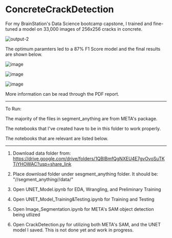 # ConcreteCrackDetection

For my BrainStation's Data Science bootcamp capstone, I trained and fine-tuned a model on 33,000 images of 256x256 cracks in concrete. 

![output-2](https://github.com/sepsalimi/ConcreteCrackDetection/assets/75538784/9d1524cf-d291-4ad4-b2d9-ea2bf3d21081)

The optimum paramters led to a 87% F1 Score model and the final results are shown below.

![image](https://github.com/sepsalimi/ConcreteCrackDetection/assets/75538784/b0e47d4e-dfc3-4af1-8510-7ea8e91c84ad)

![image](https://github.com/sepsalimi/ConcreteCrackDetection/assets/75538784/3d9e1b64-c813-4422-b439-740bfbd639a5)

![image](https://github.com/sepsalimi/ConcreteCrackDetection/assets/75538784/8b53aaa5-63a3-4b77-baeb-dcfb6746349c)

More information can be read through the PDF report.

------------------------

To Run:

The majority of the files in segment_anything are from META's package. 

The notebooks that I've created have to be in this folder to work properly.

The notebooks that are relevant are listed below.

----------------------------------------------


1) Download data folder from: https://drive.google.com/drive/folders/1QBIBmfQgNXEU4E7gvOvoSuTKTjYHOWAC?usp=share_link

2) Place download folder under sesgment_anything folder. It should be: "//segment_anything//data/"

3) Open UNET_Model.ipynb for EDA, Wrangling, and Preliminary Training

4) Open UNET_Model_Training&Testing.ipynb for Training and Testing

5) Open Image_Segmentation.ipynb for META's SAM object detection being utlized

6) Open CrackDetection.py for utilizing both META's SAM, and the UNET model I saved. This is not done yet and work in progress.
